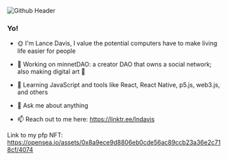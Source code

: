 ![Github Header](https://user-images.githubusercontent.com/40670744/152402343-f6899d2f-7cca-408e-aa1e-f810365e6d10.png)


### Yo!
- 🌞 I'm Lance Davis, I value the potential computers have to make living life easier for people

- 🔭 Working on minnetDAO: a creator DAO that owns a social network; also making digital art 🎨

- 🌱 Learning JavaScript and tools like React, React Native, p5.js, web3.js, and others

- 💬 Ask me about anything

- 📫 Reach out to me here: https://linktr.ee/lndavis

Link to my pfp NFT: https://opensea.io/assets/0x8a9ece9d8806eb0cde56ac89ccb23a36e2c718cf/4074

<!--
**lndavis6/lndavis6** is a ✨ _special_ ✨ repository because its `README.md` (this file) appears on your GitHub profile.

Here are some ideas to get you started:

- 🔭 I’m currently working on ...
- 🌱 I’m currently learning ...
- 👯 I’m looking to collaborate on ...
- 🤔 I’m looking for help with ...
- 💬 Ask me about ...
- 📫 How to reach me: ...
- 😄 Pronouns: ...
- ⚡ Fun fact: ...
-->
